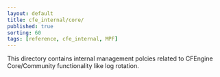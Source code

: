 ```yaml
---
layout: default
title: cfe_internal/core/
published: true
sorting: 60
tags: [reference, cfe_internal, MPF]
---
```


This directory contains internal management polcies related to CFEngine
Core/Community functionality like log rotation.
